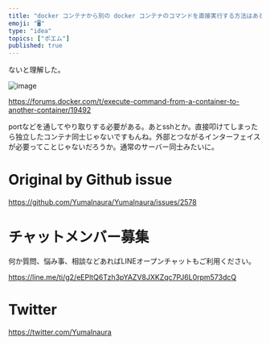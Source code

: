 ```yaml
---
title: "docker コンテナから別の docker コンテナのコマンドを直接実行する方法はあるのか？ のメモ。"
emoji: "🖥"
type: "idea"
topics: ["ポエム"]
published: true
---
```


ないと理解した。


![image](https://user-images.githubusercontent.com/13635059/66696038-2ef4f100-ed03-11e9-9994-17a5e1edd9bb.png)

https://forums.docker.com/t/execute-command-from-a-container-to-another-container/19492

portなどを通してやり取りする必要がある。あとsshとか。直接叩けてしまったら独立したコンテナ同士じゃないですもんね。外部とつながるインターフェイスが必要ってことじゃないだろうか。通常のサーバー同士みたいに。


# Original by Github issue

https://github.com/YumaInaura/YumaInaura/issues/2578








<!-- Update From Qiita API -->

# チャットメンバー募集


何か質問、悩み事、相談などあればLINEオープンチャットもご利用ください。

https://line.me/ti/g2/eEPltQ6Tzh3pYAZV8JXKZqc7PJ6L0rpm573dcQ





# Twitter


https://twitter.com/YumaInaura


<!-- Update From Qiita API -->


